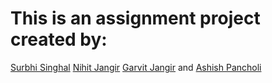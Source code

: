 # This is an assignment project created by:
[Surbhi Singhal](https://github.com/surbhisinghal1234)
[Nihit Jangir](https://github.com/jangirniit1)
[Garvit Jangir](https://github.com/itzgarvit07)
and [Ashish Pancholi](https://github.com/aashishpancholi/)
